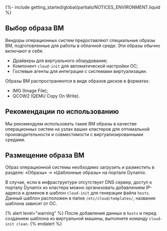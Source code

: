 {%- include getting_started/global/partials/NOTICES_ENVIRONMENT.liquid %}

## Выбор образа ВМ
Вендоры операционных систем предоставляют специальные образы ВМ, подготовленные для работы в облачной среде. Эти образы обычно включают в себя:
 - Драйверы для виртуального оборудования;
 - Компонент `cloud-init` для автоматической настройки ОС;
 - Гостевые агенты для интеграции с системами виртуализации.

Образы ВМ распространяются в виде образов дисков в форматах:
 - IMG (Image File);
 - QCOW2 (QEMU Copy On Write).

## Рекомендации по использованию
Мы рекомендуем использовать такие ВМ образы в качестве операционных систем на узлах ваших кластеров для оптимальной производительности и совместимости с виртуализированными средами.

## Размещение образа ВМ
Образ операционной системы необходимо загрузить и разместить в разделе: «Образы» → «Шаблонные образы» на портале Dynamix.

В случае, если в инфраструктуре отсутствует DNS сервер, доступ к порталу Dynamix из кластера можно организовать добавлением IP-адреса и доменов в шаблон `cloud-init` для генерации файла `hosts`.
Данный шаблон расположен в папке `/etc/cloud/templates/`, название шаблона зависит от ОС.

{% alert level="warning" %}
После добавления данных в `hosts` и перед созданием шаблона из виртуальной машины, выполните команду `cloud-init clean`.
{% endalert %}
